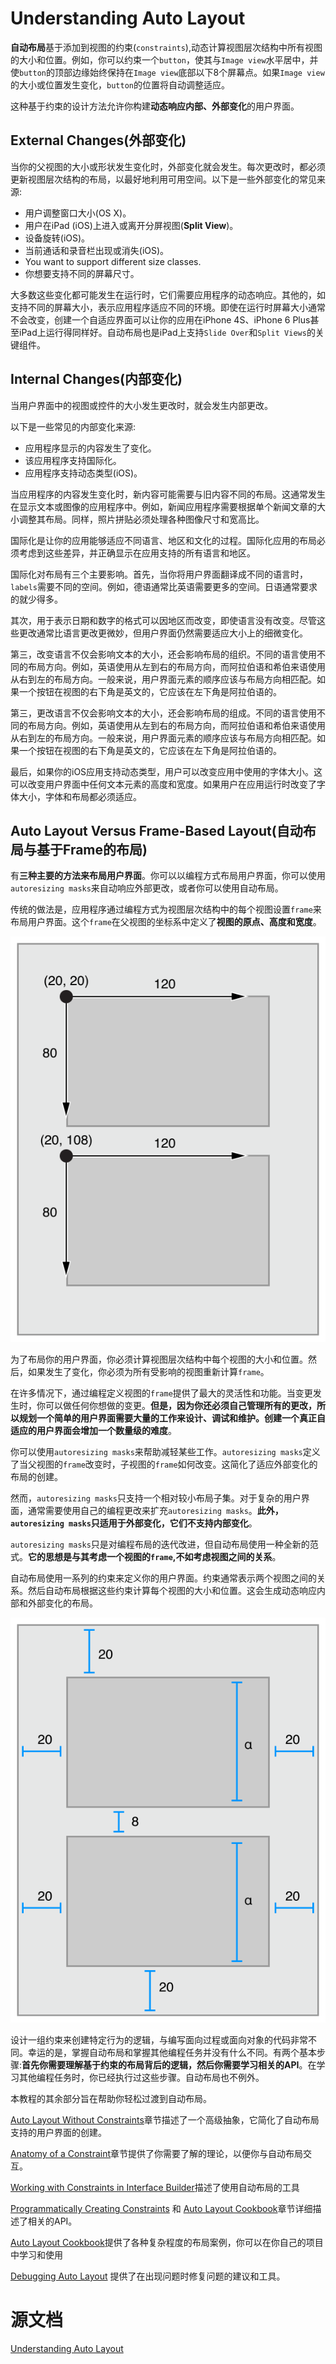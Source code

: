 # Understanding Auto Layout

**自动布局**基于添加到视图的约束(`constraints`),动态计算视图层次结构中所有视图的大小和位置。例如，你可以约束一个`button`，使其与`Image view`水平居中，并使`button`的顶部边缘始终保持在`Image view`底部以下8个屏幕点。如果`Image view`的大小或位置发生变化，`button`的位置将自动调整适应。

这种基于约束的设计方法允许你构建**动态响应内部、外部变化**的用户界面。

## External Changes(外部变化)

当你的父视图的大小或形状发生变化时，外部变化就会发生。每次更改时，都必须更新视图层次结构的布局，以最好地利用可用空间。以下是一些外部变化的常见来源:

* 用户调整窗口大小(OS X)。
* 用户在iPad (iOS)上进入或离开分屏视图(**Split View**)。
* 设备旋转(iOS)。
* 当前通话和录音栏出现或消失(iOS)。
* You want to support different size classes.
* 你想要支持不同的屏幕尺寸。

大多数这些变化都可能发生在运行时，它们需要应用程序的动态响应。其他的，如支持不同的屏幕大小，表示应用程序适应不同的环境。即使在运行时屏幕大小通常不会改变，创建一个自适应界面可以让你的应用在iPhone 4S、iPhone 6 Plus甚至iPad上运行得同样好。自动布局也是iPad上支持`Slide Over`和`Split Views`的关键组件。

## Internal Changes(内部变化)

当用户界面中的视图或控件的大小发生更改时，就会发生内部更改。

以下是一些常见的内部变化来源:

* 应用程序显示的内容发生了变化。
* 该应用程序支持国际化。
* 应用程序支持动态类型(iOS)。

当应用程序的内容发生变化时，新内容可能需要与旧内容不同的布局。这通常发生在显示文本或图像的应用程序中。例如，新闻应用程序需要根据单个新闻文章的大小调整其布局。同样，照片拼贴必须处理各种图像尺寸和宽高比。

国际化是让你的应用能够适应不同语言、地区和文化的过程。国际化应用的布局必须考虑到这些差异，并正确显示在应用支持的所有语言和地区。

国际化对布局有三个主要影响。首先，当你将用户界面翻译成不同的语言时，`labels`需要不同的空间。例如，德语通常比英语需要更多的空间。日语通常要求的就少得多。

其次，用于表示日期和数字的格式可以因地区而改变，即使语言没有改变。尽管这些更改通常比语言更改更微妙，但用户界面仍然需要适应大小上的细微变化。

第三，改变语言不仅会影响文本的大小，还会影响布局的组织。不同的语言使用不同的布局方向。例如，英语使用从左到右的布局方向，而阿拉伯语和希伯来语使用从右到左的布局方向。一般来说，用户界面元素的顺序应该与布局方向相匹配。如果一个按钮在视图的右下角是英文的，它应该在左下角是阿拉伯语的。

第三，更改语言不仅会影响文本的大小，还会影响布局的组成。不同的语言使用不同的布局方向。例如，英语使用从左到右的布局方向，而阿拉伯语和希伯来语使用从右到左的布局方向。一般来说，用户界面元素的顺序应该与布局方向相匹配。如果一个按钮在视图的右下角是英文的，它应该在左下角是阿拉伯语的。

最后，如果你的iOS应用支持动态类型，用户可以改变应用中使用的字体大小。这可以改变用户界面中任何文本元素的高度和宽度。如果用户在应用运行时改变了字体大小，字体和布局都必须适应。

## Auto Layout Versus Frame-Based Layout(自动布局与基于Frame的布局)

有**三种主要的方法来布局用户界面**。你可以以编程方式布局用户界面，你可以使用`autoresizing masks`来自动响应外部更改，或者你可以使用自动布局。

传统的做法是，应用程序通过编程方式为视图层次结构中的每个视图设置`frame`来布局用户界面。这个`frame`在父视图的坐标系中定义了**视图的原点、高度和宽度**。

![1](./imgs/layout_views_2x.png)

为了布局你的用户界面，你必须计算视图层次结构中每个视图的大小和位置。然后，如果发生了变化，你必须为所有受影响的视图重新计算`frame`。

在许多情况下，通过编程定义视图的`frame`提供了最大的灵活性和功能。当变更发生时，你可以做任何你想做的变更。**但是，因为你还必须自己管理所有的更改，所以规划一个简单的用户界面需要大量的工作来设计、调试和维护。创建一个真正自适应的用户界面会增加一个数量级的难度**。

你可以使用`autoresizing masks`来帮助减轻某些工作。`autoresizing masks`定义了当父视图的`frame`改变时，子视图的`frame`如何改变。这简化了适应外部变化的布局的创建。

然而，`autoresizing masks`只支持一个相对较小布局子集。对于复杂的用户界面，通常需要使用自己的编程更改来扩充`autoresizing masks`。**此外，`autoresizing masks`只适用于外部变化，它们不支持内部变化**。

`autoresizing masks`只是对编程布局的迭代改进，但自动布局使用一种全新的范式。**它的思想是与其考虑一个视图的`frame`,不如考虑视图之间的关系**。

自动布局使用一系列的约束来定义你的用户界面。约束通常表示两个视图之间的关系。然后自动布局根据这些约束计算每个视图的大小和位置。这会生成动态响应内部和外部变化的布局。

![layout_constraints_2x.png](./imgs/layout_constraints_2x.png)

设计一组约束来创建特定行为的逻辑，与编写面向过程或面向对象的代码非常不同。幸运的是，掌握自动布局和掌握其他编程任务并没有什么不同。有两个基本步骤:**首先你需要理解基于约束的布局背后的逻辑，然后你需要学习相关的API**。在学习其他编程任务时，你已经执行过这些步骤。自动布局也不例外。

本教程的其余部分旨在帮助你轻松过渡到自动布局。

 [Auto Layout Without Constraints](https://developer.apple.com/library/archive/documentation/UserExperience/Conceptual/AutolayoutPG/AutoLayoutWithoutConstraints.html#//apple_ref/doc/uid/TP40010853-CH8-SW1)章节描述了一个高级抽象，它简化了自动布局支持的用户界面的创建。 

[Anatomy of a Constraint](https://developer.apple.com/library/archive/documentation/UserExperience/Conceptual/AutolayoutPG/AnatomyofaConstraint.html#//apple_ref/doc/uid/TP40010853-CH9-SW1)章节提供了你需要了解的理论，以便你与自动布局交互。

[Working with Constraints in Interface Builder](https://developer.apple.com/library/archive/documentation/UserExperience/Conceptual/AutolayoutPG/WorkingwithConstraintsinInterfaceBuidler.html#//apple_ref/doc/uid/TP40010853-CH10-SW1)描述了使用自动布局的工具

[Programmatically Creating Constraints](https://developer.apple.com/library/archive/documentation/UserExperience/Conceptual/AutolayoutPG/ProgrammaticallyCreatingConstraints.html#//apple_ref/doc/uid/TP40010853-CH16-SW1) 和 [Auto Layout Cookbook](https://developer.apple.com/library/archive/documentation/UserExperience/Conceptual/AutolayoutPG/LayoutUsingStackViews.html#//apple_ref/doc/uid/TP40010853-CH3-SW1)章节详细描述了相关的API。

 [Auto Layout Cookbook](https://developer.apple.com/library/archive/documentation/UserExperience/Conceptual/AutolayoutPG/LayoutUsingStackViews.html#//apple_ref/doc/uid/TP40010853-CH3-SW1)提供了各种复杂程度的布局案例，你可以在你自己的项目中学习和使用

 [Debugging Auto Layout](https://developer.apple.com/library/archive/documentation/UserExperience/Conceptual/AutolayoutPG/TypesofErrors.html#//apple_ref/doc/uid/TP40010853-CH22-SW1) 提供了在出现问题时修复问题的建议和工具。

# 源文档

[Understanding Auto Layout](https://developer.apple.com/library/archive/documentation/UserExperience/Conceptual/AutolayoutPG/index.html#//apple_ref/doc/uid/TP40010853-CH7-SW1)

